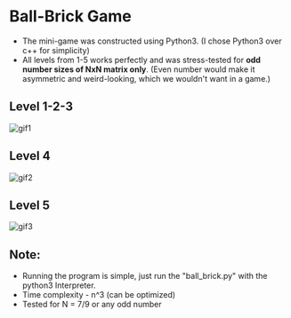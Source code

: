 # Ball-Brick Game

- The mini-game was constructed using Python3. (I chose Python3 over c++ for simplicity)
- All levels from 1-5 works perfectly and was stress-tested for **odd number sizes of NxN matrix only**. (Even number would make it asymmetric and weird-looking, which we wouldn't want in a game.)

## Level 1-2-3

![gif1](https://github.com/TejasShripal/ZOHO/blob/main/assets/Animation1.gif)

## Level 4

![gif2](https://github.com/TejasShripal/ZOHO/blob/main/assets/Animation3.gif)

## Level 5

![gif3](https://github.com/TejasShripal/ZOHO/blob/main/assets/Animation2.gif)

## Note:
- Running the program is simple, just run the "ball_brick.py" with the python3 Interpreter.
- Time complexity - n^3 (can be optimized)
- Tested for N = 7/9 or any odd number




